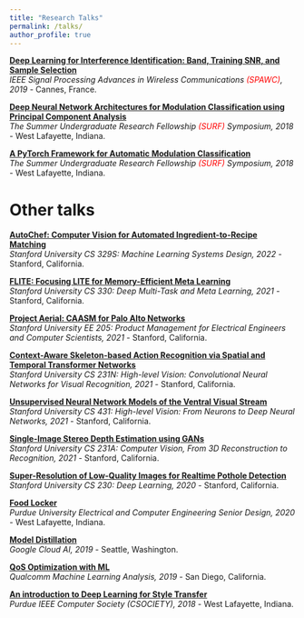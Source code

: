 ```yaml
---
title: "Research Talks"
permalink: /talks/
author_profile: true
---
```


<b>[Deep Learning for Interference Identification: Band, Training SNR, and Sample Selection](http://sharanramjee.github.io/talks/spawc2019)</b> <br>
<i>IEEE Signal Processing Advances in Wireless Communications <span style="color:red">(SPAWC)</span>, 2019</i> - Cannes, France.

<b>[Deep Neural Network Architectures for Modulation Classification using Principal Component Analysis](http://sharanramjee.github.io/talks/surf2018b)</b> <br>
<i>The Summer Undergraduate Research Fellowship <span style="color:red">(SURF)</span> Symposium, 2018</i> - West Lafayette, Indiana.

<b>[A PyTorch Framework for Automatic Modulation Classification](http://sharanramjee.github.io/talks/surf2018a)</b> <br>
<i>The Summer Undergraduate Research Fellowship <span style="color:red">(SURF)</span> Symposium, 2018</i> - West Lafayette, Indiana.

# Other talks

<b>[AutoChef: Computer Vision for Automated Ingredient-to-Recipe Matching](http://sharanramjee.github.io/talks/cs329s)</b> <br>
<i>Stanford University CS 329S: Machine Learning Systems Design, 2022</i> - Stanford, California.

<b>[FLITE: Focusing LITE for Memory-Efficient Meta Learning](http://sharanramjee.github.io/talks/cs330)</b> <br>
<i>Stanford University CS 330: Deep Multi-Task and Meta Learning, 2021</i> - Stanford, California.

<b>[Project Aerial: CAASM for Palo Alto Networks](http://sharanramjee.github.io/talks/ee205)</b> <br>
<i>Stanford University EE 205: Product Management for Electrical Engineers and Computer Scientists, 2021</i> - Stanford, California.

<b>[Context-Aware Skeleton-based Action Recognition via Spatial and Temporal Transformer Networks](http://sharanramjee.github.io/talks/cs231n)</b> <br>
<i>Stanford University CS 231N: High-level Vision: Convolutional Neural Networks for Visual Recognition, 2021</i> - Stanford, California.

<b>[Unsupervised Neural Network Models of the Ventral Visual Stream](http://sharanramjee.github.io/talks/cs431)</b> <br>
<i>Stanford University CS 431: High-level Vision: From Neurons to Deep Neural Networks, 2021</i> - Stanford, California.

<b>[Single-Image Stereo Depth Estimation using GANs](http://sharanramjee.github.io/talks/cs231a)</b> <br>
<i>Stanford University CS 231A: Computer Vision, From 3D Reconstruction to Recognition, 2021</i> - Stanford, California.

<b>[Super-Resolution of Low-Quality Images for Realtime Pothole Detection](http://sharanramjee.github.io/talks/cs230)</b> <br>
<i>Stanford University CS 230: Deep Learning, 2020</i> - Stanford, California.

<b>[Food Locker](http://sharanramjee.github.io/talks/seniordesign2020)</b> <br>
<i>Purdue University Electrical and Computer Engineering Senior Design, 2020</i> - West Lafayette, Indiana.

<b>[Model Distillation](http://sharanramjee.github.io/talks/google2019)</b> <br>
<i>Google Cloud AI, 2019</i> - Seattle, Washington.

<b>[QoS Optimization with ML](http://sharanramjee.github.io/talks/qualcomm2019)</b> <br>
<i>Qualcomm Machine Learning Analysis, 2019</i> - San Diego, California.

<b>[An introduction to Deep Learning for Style Transfer](http://sharanramjee.github.io/talks/csociety2018)</b> <br>
<i>Purdue IEEE Computer Society (CSOCIETY), 2018</i> - West Lafayette, Indiana.
